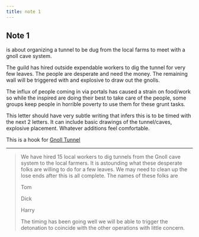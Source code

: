 ```yaml
---
title: note 1
---
```


## Note 1 

is about organizing a tunnel to be dug from the local farms to meet with a gnoll cave system.  

The guild has hired outside expendable workers to dig the tunnel for very few leaves. The people are desperate and need the money.  The remaining wall will be triggered with and explosive to draw out the gnolls.  

The influx of people coming in via portals has caused a strain on food/work so while the inspired are doing their best to take care of the people, some groups keep people in horrible poverty to use them for these grunt tasks.

This letter should have very subtle writing that infers this is to be timed with the next 2 letters. It can include basic drawings of the tunnel/caves, explosive placement. Whatever additions feel comfortable.

This is a hook for [Gnoll Tunnel](/outskirts/modules/e6_gnoll_tunnel/)

---

> We have hired 15 local workers to dig tunnels from the Gnoll cave system to the local farmers. It is astounding what these desperate folks are willing to do for a few leaves. We may need to clean up the lose ends after this is all complete. The names of these folks are 
>
> Tom
>
> Dick
>
> Harry
>
> The timing has been going well we will be able to trigger the detonation to coincide with the other operations with little concern.